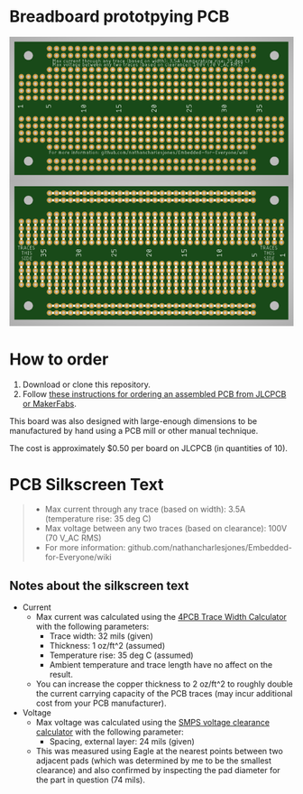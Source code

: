 # Breadboard prototpying PCB
![](https://github.com/nathancharlesjones/Breadboard-single/blob/master/Breadboard-Single_PCB.png)

# How to order
1. Download or clone this repository.
2. Follow [these instructions for ordering an assembled PCB from JLCPCB or MakerFabs](https://github.com/nathancharlesjones/Embedded-for-Everyone/wiki/3.-Building-a-circuit-on-a-PCB-and-connecting-it-to-the-rest-of-the-embedded-device#ordering-an-assembled-pcb).

This board was also designed with large-enough dimensions to be manufactured by hand using a PCB mill or other manual technique.

The cost is approximately $0.50 per board on JLCPCB (in quantities of 10).

# PCB Silkscreen Text
> - Max current through any trace (based on width): 3.5A (temperature rise: 35 deg C)
> - Max voltage between any two traces (based on clearance): 100V (70 V_AC RMS)
> - For more information: github.com/nathancharlesjones/Embedded-for-Everyone/wiki

## Notes about the silkscreen text
- Current
   - Max current was calculated using the [4PCB Trace Width Calculator](https://www.4pcb.com/trace-width-calculator.html) with the following parameters:
     - Trace width: 32 mils (given)
     - Thickness: 1 oz/ft^2 (assumed)
     - Temperature rise: 35 deg C (assumed)
     - Ambient temperature and trace length have no affect on the result.
   - You can increase the copper thickness to 2 oz/ft^2 to roughly double the current carrying capacity of the PCB traces (may incur additional cost from your PCB manufacturer).
- Voltage
   - Max voltage was calculated using the [SMPS voltage clearance calculator](https://www.smps.us/pcbtracespacing.html) with the following parameter:
     - Spacing, external layer: 24 mils (given)
   - This was measured using Eagle at the nearest points between two adjacent pads (which was determined by me to be the smallest clearance) and also confirmed by inspecting the pad diameter for the part in question (74 mils).
